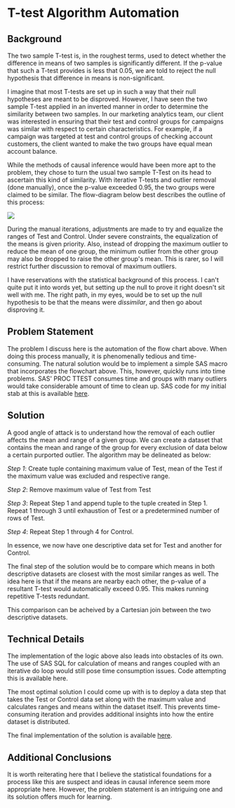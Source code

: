 # T-test Algorithm Automation

## Background
The two sample T-test is, in the roughest terms, used to detect whether the difference in means of two samples is significantly different. If the p-value that such a T-test provides is less that 0.05, we are told to reject the null hypothesis that difference in means is non-significant.

I imagine that most T-tests are set up in such a way that their null hypotheses are meant to be disproved. However, I have seen the two sample T-test applied in an inverted manner in order to determine the similarity between two samples. In our marketing analytics team, our client was interested in ensuring that their test and control groups for campaigns was similar with respect to certain characteristics. For example, if a campaign was targeted at test and control groups of checking account customers, the client wanted to make the two groups have equal mean account balance.  

While the methods of causal inference would have been more apt to the problem, they chose to turn the usual two sample T-Test on its head to ascertain this kind of similarity. With iterative T-tests and outlier removal (done manually), once the p-value exceeded 0.95, the two groups were claimed to be similar. The flow-diagram below best describes the outline of this process:

![](https://s11.postimg.org/nv187sk8j/T_Test_Flow_Chart.png)

During the manual iterations, adjustments are made to try and equalize the ranges of Test and Control. Under severe constraints, the equalization of the means is given priority. Also, instead of dropping the maximum outlier to reduce the mean of one group, the minimum outlier from the other group may also be dropped to raise the other group's mean. This is rarer, so I will restrict further discussion to removal of maximum outliers.

I have reservations with the statistical background of this process. I can't quite put it into words yet, but setting up the null to prove it right doesn't sit well with me. The right path, in my eyes, would be to set up the null hypothesis to be that the means were _dissimilar_, and then go about disproving it. 

## Problem Statement

The problem I discuss here is the automation of the flow chart above. When doing this process manually, it is phenomenally tedious and time-consuming. The natural solution would be to implement a simple SAS macro that incorporates the flowchart above. This, however, quickly runs into time problems. SAS' PROC TTEST consumes time and groups with many outliers would take considerable amount of time to clean up. SAS code for my initial stab at this is available [here](https://github.com/jstephenj14/T-Test-Algorithm-Automation/blob/master/T%20test%20Macro%20v1.sas).

## Solution

A good angle of attack is to understand how the removal of each outlier affects the mean and range of a given group. We can create a dataset that contains the mean and range of the group for every exclusion of data below a certain purported outlier. The algorithm may be delineated as below:

_Step 1_: Create tuple containing maximum value of Test, mean of the Test if the maximum value was excluded and respective range. 

_Step 2_: Remove maximum value of Test from Test

_Step 3_: Repeat Step 1 and append tuple to the tuple created in Step 1. Repeat 1 through 3 until exhaustion of Test or a predetermined number of rows of Test.

_Step 4_: Repeat Step 1 through 4 for Control.

In essence, we now have one descriptive data set for Test and another for Control. 

The final step of the solution would be to compare which means in both descriptive datasets are closest with the most similar ranges as well. The idea here is that if the means are nearby each other, the p-value of a resultant T-test would automatically exceed 0.95. This makes running repetitive T-tests redundant.

This comparison can be acheived by a Cartesian join between the two descriptive datasets.

## Technical Details

The implementation of the logic above also leads into obstacles of its own. The use of SAS SQL for calculation of means and ranges coupled with an iterative do loop would still pose time consumption issues. Code attempting this is available here.

The most optimal solution I could come up with is to deploy a data step that takes the Test or Control data set along with the maximum value and calculates ranges and means within the dataset itself. This prevents time-consuming iteration and provides additional insights into how the entire dataset is distributed.

The final implementation of the solution is available [here](https://github.com/jstephenj14/T-Test-Algorithm-Automation/blob/master/T%20test%20Macro%20v3.sas).

## Additional Conclusions

It is worth reiterating here that I believe the statistical foundations for a process like this are suspect and ideas in causal inference seem more appropriate here. However, the problem statement is an intriguing one and its solution offers much for learning.


